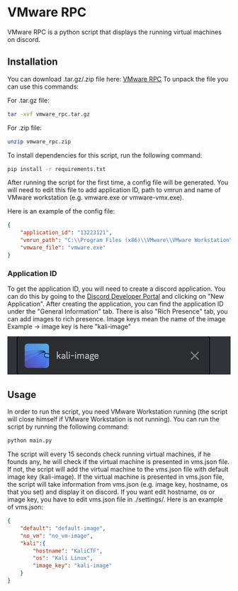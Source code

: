 # VMware RPC

VMware RPC is a python script that displays the running virtual machines on discord.

## Installation

You can download .tar.gz/.zip file here: [VMware RPC](https://github.com/Kaktus1549/vmware_rpc/releases/latest)
To unpack the file you can use this commands:

For .tar.gz file:

```bash
tar -xvf vmware_rpc.tar.gz
```

For .zip file:

```bash
unzip vmware_rpc.zip
```


To install dependencies for this script, run the following command:

```bash
pip install -r requirements.txt
```

After running the script for the first time, a config file will be generated. You will need to edit this file to add application ID, path to vmrun and name of VMware workstation (e.g. vmware.exe or vmware-vmx.exe).

Here is an example of the config file:

```json
{
    "application_id": "13223121",
    "vmrun_path": "C:\\Program Files (x86)\\VMware\\VMware Workstation\\vmrun.exe",
    "vmware_file": "vmware.exe"
}
```

### Application ID

To get the application ID, you will need to create a discord application. You can do this by going to the [Discord Developer Portal](https://discord.com/developers/applications) and clicking on "New Application". After creating the application, you can find the application ID under the "General Information" tab.
There is also "Rich Presence" tab, you can add images to rich presence. Image keys mean the name of the image
Example -> image key is here "kali-image"

![example](./images/image_key.png)

## Usage

In order to run the script, you need VMware Workstation running (the script will close himself if VMware Workstation is not running). You can run the script by running the following command:

```bash
python main.py
```

The script will every 15 seconds check running virtual machines, if he founds any, he will check if the virtual machine is presented in vms.json file. If not, the script will add the virtual machine to the vms.json file with default image key (kali-image). If the virtual machine is presented in vms.json file, the script will take information from vms.json (e.g. image key, hostname, os that you set) and display it on discord.
If you want edit hostname, os or image key, you have to edit vms.json file in ./settings/.
Here is an example of vms.json:

```json
{
    "default": "default-image",
    "no_vm": "no_vm-image",
    "kali":{
        "hostname": "KaliCTF",
        "os": "Kali Linux",
        "image_key": "kali-image"
    }
}
```